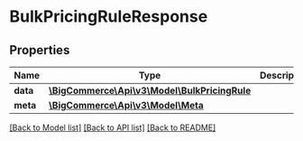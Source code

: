 # BulkPricingRuleResponse

## Properties
Name | Type | Description | Notes
------------ | ------------- | ------------- | -------------
**data** | [**\BigCommerce\Api\v3\Model\BulkPricingRule**](BulkPricingRule.md) |  | [optional] 
**meta** | [**\BigCommerce\Api\v3\Model\Meta**](Meta.md) |  | [optional] 

[[Back to Model list]](../README.md#documentation-for-models) [[Back to API list]](../README.md#documentation-for-api-endpoints) [[Back to README]](../README.md)


